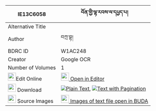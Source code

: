 |IE13C6058|བོན་གྱི་ལྷ་རབས་ལ་དཔྱད་པ། 
| --- | --- 
|Alternative Title |
|Author| བཀྲ་བྷ།
|BDRC ID | W1AC248
|Creator | Google OCR
|Number of Volumes| 1
|<img width="25" src="https://img.icons8.com/color/25/000000/edit-property.png">Edit Online| [<img width="25" src="https://avatars.githubusercontent.com/u/45091458?s=200&v=4"> Open in Editor](http://editor.openpecha.org/IE13C6058)
|<img width="25" src="https://img.icons8.com/fluent/48/000000/download-2.png"/>  Download | [![](https://img.icons8.com/color/20/000000/txt.png)Plain Text](https://github.com/Openpecha/IE13C6058/releases/download/v2/bon_gyi_lha_rab_la_chepa_plain_IE13C6058.zip), [![](https://img.icons8.com/color/20/000000/txt.png)Text with Pagination](https://github.com/Openpecha/IE13C6058/releases/download/v2/bon_gyi_lha_rab_la_chepa_pages_IE13C6058.zip)
|<img width="25" src="https://img.icons8.com/plasticine/100/000000/pictures-folder.png"/>  Source Images | [<img width="25" src="https://library.bdrc.io/icons/BUDA-small.svg"> Images of text file open in BUDA](https://library.bdrc.io/show/bdr:W1AC248)